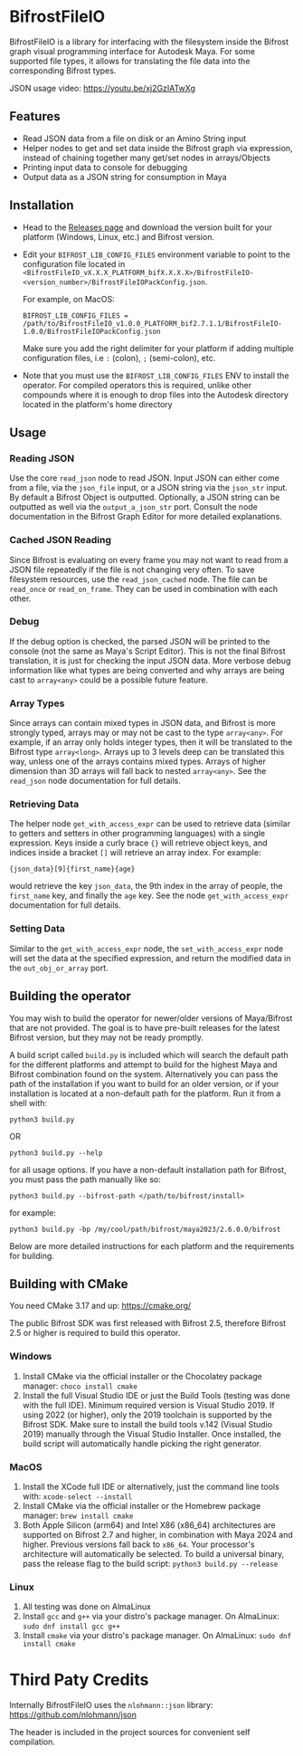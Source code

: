 # BifrostFileIO

BifrostFileIO is a library for interfacing with the filesystem inside the Bifrost graph visual programming interface for Autodesk Maya. For some supported file types, it allows for translating the file data into the corresponding Bifrost types.

JSON usage video: https://youtu.be/xj2GzIATwXg

## Features
* Read JSON data from a file on disk or an Amino String input
* Helper nodes to get and set data inside the Bifrost graph via expression, instead of chaining together many get/set nodes in arrays/Objects
* Printing input data to console for debugging
* Output data as a JSON string for consumption in Maya

## Installation
* Head to the [Releases page](https://github.com/olliepop777/BifrostFileIO/releases) and download the version built for your platform (Windows, Linux, etc.) and Bifrost version.
* Edit your `BIFROST_LIB_CONFIG_FILES` environment variable to point to the configuration file located in `<BifrostFileIO_vX.X.X_PLATFORM_bifX.X.X.X>/BifrostFileIO-<version_number>/BifrostFileIOPackConfig.json`.

  For example, on MacOS: 
  ```
  BIFROST_LIB_CONFIG_FILES = /path/to/BifrostFileIO_v1.0.0_PLATFORM_bif2.7.1.1/BifrostFileIO-1.0.0/BifrostFileIOPackConfig.json
  ```

  Make sure you add the right delimiter for your platform if adding multiple configuration files, i.e `:` (colon), `;` (semi-colon), etc.

* Note that you must use the `BIFROST_LIB_CONFIG_FILES` ENV to install the operator. For compiled operators this is required, unlike other compounds where it is enough to drop files into the Autodesk directory located in the platform's home directory

## Usage

### Reading JSON
Use the core `read_json` node to read JSON. Input JSON can either come from a file, via the `json_file` input, or a JSON string via the `json_str` input. By default a Bifrost Object is outputted. Optionally, a JSON string can be outputted as well via the `output_a_json_str` port. Consult the node documentation in the Bifrost Graph Editor for more detailed explanations.

### Cached JSON Reading
Since Bifrost is evaluating on every frame you may not want to read from a JSON file repeatedly if the file is not changing very often. To save filesystem resources, use the `read_json_cached` node. The file can be `read_once` or `read_on_frame`. They can be used in combination with each other.

### Debug
If the debug option is checked, the parsed JSON will be printed to the console (not the same as Maya's Script Editor). This is not the final Bifrost translation, it is just for checking the input JSON data. More verbose debug information like what types are being converted and why arrays are being cast to `array<any>` could be a possible future feature.

### Array Types
Since arrays can contain mixed types in JSON data, and Bifrost is more strongly typed, arrays may or may not be cast to the type `array<any>`. For example, if an array only holds integer types, then it will be translated to the Bifrost type `array<long>`. Arrays up to 3 levels deep can be translated this way, unless one of the arrays contains mixed types. Arrays of higher dimension than 3D arrays will fall back to nested `array<any>`. See the `read_json` node documentation for full details.

### Retrieving Data
The helper node `get_with_access_expr` can be used to retrieve data (similar to getters and setters in other programming languages) with a single expression. Keys inside a curly brace `{}` will retrieve object keys, and indices inside a bracket `[]` will retrieve an array index. For example:

`{json_data}[9]{first_name}{age}`

would retrieve the key `json_data`, the 9th index in the array of people, the `first_name` key, and finally the `age` key. See the node `get_with_access_expr` documentation for full details.

### Setting Data
Similar to the `get_with_access_expr` node, the `set_with_access_expr` node will set the data at the specified expression, and return the modified data in the `out_obj_or_array` port.

## Building the operator
You may wish to build the operator for newer/older versions of Maya/Bifrost that are not provided. The goal is to have pre-built releases for the latest Bifrost version, but they may not be ready promptly.

A build script called `build.py` is included which will search the default path for the different platforms and attempt to build for the highest Maya and Bifrost combination found on the system. Alternatively you can pass the path of the installation if you want to build for an older version, or if your installation is located at a non-default path for the platform. Run it from a shell with:

`python3 build.py`

OR

`python3 build.py --help`

for all usage options. If you have a non-default installation path for Bifrost, you must pass the path manually like so:

`python3 build.py --bifrost-path </path/to/bifrost/install>`

for example:

`python3 build.py -bp /my/cool/path/bifrost/maya2023/2.6.0.0/bifrost`

Below are more detailed instructions for each platform and the requirements for building.

## Building with CMake

You need CMake 3.17 and up: https://cmake.org/

The public Bifrost SDK was first released with Bifrost 2.5, therefore Bifrost 2.5 or higher is required to build this operator.

### Windows

1. Install CMake via the official installer or the Chocolatey package manager: `choco install cmake`
2. Install the full Visual Studio IDE or just the Build Tools (testing was done with the full IDE). Minimum required version is Visual Studio 2019. If using 2022 (or higher), only the 2019 toolchain is supported by the Bifrost SDK. Make sure to install the build tools v.142 (Visual Studio 2019) manually through the Visual Studio Installer. Once installed, the build script will automatically handle picking the right generator.

### MacOS

1. Install the XCode full IDE or alternatively, just the command line tools with: `xcode-select --install`
2. Install CMake via the official installer or the Homebrew package manager: `brew install cmake`
3. Both Apple Silicon (arm64) and Intel X86 (x86_64) architectures are supported on Bifrost 2.7 and higher, in combination with Maya 2024 and higher. Previous versions fall back to `x86_64`. Your processor's architecture will automatically be selected. To build a universal binary, pass the release flag to the build script: `python3 build.py --release`

### Linux

1. All testing was done on AlmaLinux
2. Install `gcc` and `g++` via your distro's package manager. On AlmaLinux:
    `sudo dnf install gcc g++`
3. Install `cmake` via your distro's package manager. On AlmaLinux: `sudo dnf install cmake`

# Third Paty Credits
Internally BifrostFileIO uses the `nlohmann::json` library: https://github.com/nlohmann/json

The header is included in the project sources for convenient self compilation.
